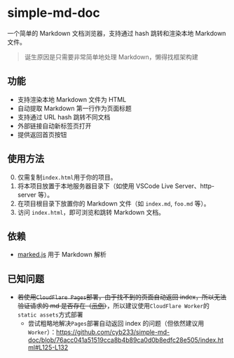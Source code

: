 # simple-md-doc

一个简单的 Markdown 文档浏览器，支持通过 hash 跳转和渲染本地 Markdown 文件。

> 诞生原因是只需要非常简单地处理 Markdown，懒得找框架构建

## 功能

- 支持渲染本地 Markdown 文件为 HTML
- 自动提取 Markdown 第一行作为页面标题
- 支持通过 URL hash 跳转不同文档
- 外部链接自动新标签页打开
- 提供返回首页按钮

## 使用方法

0. 仅需复制`index.html`用于你的项目。
1. 将本项目放置于本地服务器目录下（如使用 VSCode Live Server、http-server 等）。
2. 在项目根目录下放置你的 Markdown 文件（如 `index.md`, `foo.md` 等）。
3. 访问 `index.html`，即可浏览和跳转 Markdown 文档。

## 依赖

- [marked.js](https://github.com/markedjs/marked) 用于 Markdown 解析

## 已知问题

- ~~若使用`CloudFlare Pages`部署，由于找不到的页面自动返回 index，所以无法验证请求的 md 是否存在（[示例](https://smd.shuvi.moe/#/another)）~~，所以建议使用`CloudFlare Worker`的`static assets`方式部署
  - 尝试粗略地解决`Pages`部署自动返回 index 的问题（但依然建议用`Worker`）：https://github.com/cyb233/simple-md-doc/blob/76acc041a51519cca8b4b89ca0d0b8edfc28e505/index.html#L125-L132
